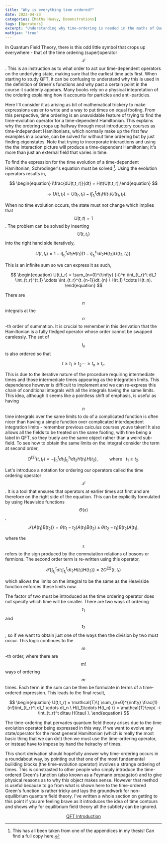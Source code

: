```yaml
---
title: "Why is everything time ordered?"
date: 2023-04-23
categories: [Maths Heavy, Demonstrations]
tags: [Operators]
excerpt: "Understanding why time-ordering is needed in the maths of Quantum Field Theory"
mathjax: "true"
---
```


In Quantum Field Theory, there is this odd little symbol that crops up everywhere - that of the time ordering (super)operator $$\mathcal{T}$$. This is an instruction as to what order to act our time-dependent operators on the underlying state, making sure that the earliest time acts first. When starting to study QFT, it can be confusing to understand why this is used in the definition of Green's functions and why past a certain point in the course it suddenly appears. Many books rely on a physical intepretation of the ordering explaining how it accounts for particles and anti-particles. 

Here I'll consider it as arising as bit of mathematical trickery to make expressions easier to write and a way to put times on equal footing. From this perspective, time ordering is an unavoidable feature of trying to find the time-evolution operator for a time-dependent Hamiltonian. This explains why the ordering crops up halfway through most introductory courses as time-independent Hamiltonians, which normally make up the first few examples in a course, can be solved for without time ordering but by just finding eigenstates. Note that trying to incorporate interactions and using the the interaction picture will produce a time-dependent Hamiltonian; it's more than just an external field that varies in time. 

To find the expression for the time evolution of a time-dependent Hamiltonian, Schrodinger's equation must be solved [^1]. Using the evolution operators results in,

$$
\begin{equation}
    i\frac{dU(t,t_r)}{dt} = H(t)U(t,t_r),\end{equation}
$$

$$
    \begin{equation}
     \quad \rightarrow U(t,t_r) = U(t_r,t_r) - i\int_{t_r}^t dt_1 H(t_1)U(t_1,t_r).
\end{equation}
$$

When no time evolution occurs, the state must not change which implies that $$U(t,t) = 1$$. The problem can be solved by inserting $$U(t,t_r)$$ into the right hand side iteratively,

$$
\begin{equation}
    U(t,t_r) = 1 -i \int_{t_r}^t dt_1 H(t_1) \Big( 1 - i\int_{t_r}^{t_1} dt_2 H(t_2)U(t_2,t_r)\Big).
\end{equation}
$$

This is an infinite sum so we can express it as such,

$$
\begin{equation}
    U(t,t_r) = \sum_{n=0}^{\infty} (-i)^n \int_{t_r}^t dt_1 \int_{t_r}^{t_1} \cdots \int_{t_r}^{t_{n-1}}dt_{n} \ H(t_1) \cdots H(t_n).
\end{equation}
$$

There are $$n$$ integrals at the $$n$$-th order of summation. It is crucial to remember in this derivation that the Hamiltonian is a fully fledged operator whose order cannot be swapped carelessly. The set of $$t_n$$ is also ordered so that

$$
\begin{equation}t \ge t_1 \ge t_2 \cdots \ge t_n \ge t_r\end{equation}.
$$

 This is due to the iterative nature of the procedure requiring intermediate times and those intermediate times appearing as the integration limits. This dependence however is difficult to implement and we can re-express this chain of conditional integrals with all the integrals having the same limits. This idea, although it seems like a pointless shift of emphasis, is useful as having $$n$$ time intergrals over the same limits to do of a complicated function is often nicer than having a simple function over complicated interdepedent integration limits - remember previous calculus courses youve taken! It also allows all the fields to be treated on the same footing, with time being a label in QFT, so they truely are the same object rather than a weird sub-field. To see how to obtain the same limits on the integral consider the term at second order,

$$
\begin{equation}
  O^{(2)}(t,t_r) = -\int_{t_r}^t dt_1 \int_{t_r}^{t_1} dt_2 H(t_1)H(t_2), \quad \quad \text{ where } \ \ t_1 \ge t_2.
\end{equation}
$$

Let's introduce a notation for ordering our operators called the time ordering operator $$\mathcal{T}$$. It is a tool that ensures that operators at earlier times act first and are therefore on the right side of the equation. This can be explicitly formulated by using Heaviside functions $$\Theta(x)$$,

$$
\begin{equation}
  \mathcal{T}\{A(t_1)B(t_2)\} = \theta(t_1 -t_2) A(t_1)B(t_2) \pm \theta(t_2-t_1)B(t_2)A(t_1),
\end{equation}
$$

where the $$\pm$$ refers to the sign produced by the commutation relations of bosons or fermions. The second order term is re-written using this operator,

$$
\begin{equation}
  \mathcal{T} \{ \int_{t_r}^t dt_1 \int_{t_r}^{t} dt_2 H(t_1)H(t_2) \} = 2 O^{(2)}(t,t_r)
\end{equation}
$$

which allows the limits on the integral to be the same as the Heaviside function enforces these limits now. 

The factor of two must be introduced as the time ordering operator does not specify which time will be smaller. There are two ways of ordering $$t_1$$ and $$t_2$$, so if we want to obtain just one of the ways then the division by two must occur. This logic continues to the $$m$$-th order, where there are $$m!$$ ways of ordering $$m$$ times. Each term in the sum can be then be formulate in terms of a time-ordered expression. This leads to the final result,

$$
\begin{equation}
    U(t,t_r) = \mathcal{T}\{ \sum_{n=0}^{\infty} \frac{1}{n!}\int_{t_r}^t dt_1 \cdots dt_n \ H(t_1)\cdots H(t_n) \} = \mathcal{T}\exp( -i \int_{t_r}^t d\tau H(\tau) ).
\end{equation}
$$

The time-ordering that pervades quantum field theory arises due to the time evolution operator being expressed in this way. If we want to evolve any state/operator for the most general Hamiltonian (which is really the most basic thing that we can do!) then we must use the time-ordering operator, or instead have to impose by hand the heirachy of times. 

This short derivation should hopefully answer why time-ordering occurs in a roundabout way, by pointing out that one of the most fundamental builiding blocks (the time-evolution operator) involves a strange ordering of times. This is constrasted to other people who simply introduce the time-ordered Green's function (also known as a Feymann propagator) and to give physical reasons as to why this object makes sense. However that method is useful because to go from what is shown here to the time-ordered Green's function is rather tricky and lays the groundwork for non-equilibrium quantum field theory. I've written a whole section on getting to this point if you are feeling brave as it introduces the idea of time contours and shows why for equilibrium field theory all the subtlety can be ignored. 

<p style="text-align: center"><a class="btn btn--QFT btn--large" style="text-align: center" href="/QFT/">QFT Introduction</a></p>

[^1]: This has all been taken from one of the appendices in my thesis! Can find a full copy here. 